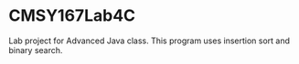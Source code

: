 # CMSY167Lab4C
Lab project for Advanced Java class.  This program uses insertion sort and binary search.
